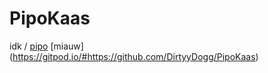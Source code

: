 # PipoKaas
idk
/
<a href="gitpod/.io/#https://github.com/DirtyyDogg/PipoKaas">pipo</a>
[miauw] (https://gitpod.io/#https://github.com/DirtyyDogg/PipoKaas)
